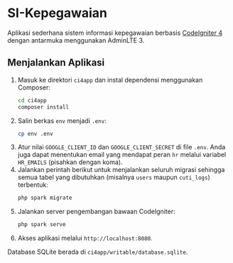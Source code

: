 # SI-Kepegawaian

Aplikasi sederhana sistem informasi kepegawaian berbasis [CodeIgniter 4](https://codeigniter.com/) dengan antarmuka menggunakan AdminLTE 3.

## Menjalankan Aplikasi

1. Masuk ke direktori `ci4app` dan instal dependensi menggunakan Composer:
   ```bash
   cd ci4app
   composer install
   ```
2. Salin berkas `env` menjadi `.env`:
   ```bash
   cp env .env
   ```
3. Atur nilai `GOOGLE_CLIENT_ID` dan `GOOGLE_CLIENT_SECRET` di file `.env`.
   Anda juga dapat menentukan email yang mendapat peran `hr` melalui variabel `HR_EMAILS` (pisahkan dengan koma).
4. Jalankan perintah berikut untuk menjalankan seluruh migrasi sehingga
   semua tabel yang dibutuhkan (misalnya `users` maupun `cuti_logs`) terbentuk:
   ```bash
   php spark migrate
   ```
5. Jalankan server pengembangan bawaan CodeIgniter:
   ```bash
   php spark serve
   ```
6. Akses aplikasi melalui `http://localhost:8080`.

Database SQLite berada di `ci4app/writable/database.sqlite`.
